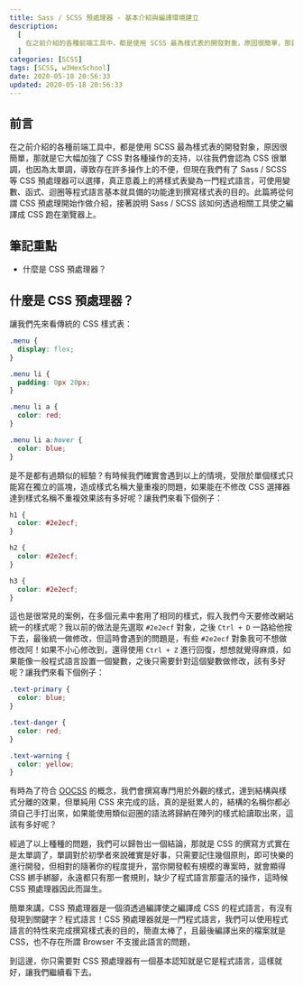 ```yaml
---
title: Sass / SCSS 預處理器 - 基本介紹與編譯環境建立
description:
  [
    在之前介紹的各種前端工具中，都是使用 SCSS 最為樣式表的開發對象，原因很簡單，那就是它大幅加強了 CSS 對各種操作的支持，以往我們會認為 CSS 很單調，也因為太單調，導致存在許多操作上的不便，但現在我們有了 Sass / SCSS 等 CSS 預處理器可以選擇，真正意義上的將樣式表變為一門程式語言，可使用變數、函式、迴圈等程式語言基本就具備的功能達到撰寫樣式表的目的。此篇將從何謂 CSS 預處理開始作做介紹，接著說明 Sass / SCSS 該如何透過相關工具使之編譯成 CSS 跑在瀏覽器上。,
  ]
categories: [SCSS]
tags: [SCSS, w3HexSchool]
date: 2020-05-18 20:56:33
updated: 2020-05-18 20:56:33
---
```


## 前言

在之前介紹的各種前端工具中，都是使用 SCSS 最為樣式表的開發對象，原因很簡單，那就是它大幅加強了 CSS 對各種操作的支持，以往我們會認為 CSS 很單調，也因為太單調，導致存在許多操作上的不便，但現在我們有了 Sass / SCSS 等 CSS 預處理器可以選擇，真正意義上的將樣式表變為一門程式語言，可使用變數、函式、迴圈等程式語言基本就具備的功能達到撰寫樣式表的目的。此篇將從何謂 CSS 預處理開始作做介紹，接著說明 Sass / SCSS 該如何透過相關工具使之編譯成 CSS 跑在瀏覽器上。

## 筆記重點

- 什麼是 CSS 預處理器？

## 什麼是 CSS 預處理器？

讓我們先來看傳統的 CSS 樣式表：

```css
.menu {
  display: flex;
}

.menu li {
  padding: 0px 20px;
}

.menu li a {
  color: red;
}

.menu li a:hover {
  color: blue;
}
```

是不是都有過類似的經驗？有時候我們確實會遇到以上的情境，受限於單個樣式只能寫在獨立的區塊，造成樣式名稱大量重複的問題，如果能在不修改 CSS 選擇器達到樣式名稱不重複效果該有多好呢？讓我們來看下個例子：

```css
h1 {
  color: #2e2ecf;
}

h2 {
  color: #2e2ecf;
}

h3 {
  color: #2e2ecf;
}
```

這也是很常見的案例，在多個元素中套用了相同的樣式，假入我們今天要修改網站統一的樣式呢？我以前的做法是先選取 `#2e2ecf` 對象，之後 `Ctrl + D` 一路給他按下去，最後統一做修改，但這時會遇到的問題是，有些 `#2e2ecf` 對象我可不想做修改阿！如果不小心修改到，還得使用 `Ctrl + Z` 進行回復，想想就覺得麻煩，如果能像一般程式語言設置一個變數，之後只需要針對這個變數做修改，該有多好呢？讓我們來看下個例子：

```css
.text-primary {
  color: blue;
}

.text-danger {
  color: red;
}

.text-warning {
  color: yellow;
}
```

有時為了符合 [OOCSS](http://oocss.org/) 的概念，我們會撰寫專門用於外觀的樣式，達到結構與樣式分離的效果，但單純用 CSS 來完成的話，真的是挺累人的，結構的名稱你都必須自己手打出來，如果能使用類似迴圈的語法將歸納在陣列的樣式給讀取出來，這該有多好呢？

經過了以上種種的問題，我們可以歸咎出一個結論，那就是 CSS 的撰寫方式實在是太單調了，單調對於初學者來說確實是好事，只需要記住幾個原則，即可快樂的進行開發，但相對的隨著你的程度提升，當你開發較有規模的專案時，就會顯得 CSS 綁手綁腳，永遠都只有那一套規則，缺少了程式語言那靈活的操作，這時候 CSS 預處理器因此而誕生。

簡單來講，CSS 預處理器是一個須透過編譯使之編譯成 CSS 的程式語言，有沒有發現到關鍵字？程式語言！CSS 預處理器就是一門程式語言，我們可以使用程式語言的特性來完成撰寫樣式表的目的，簡直太棒了，且最後編譯出來的檔案就是 CSS，也不存在所謂 Browser 不支援此語言的問題，

到這邊，你只需要對 CSS 預處理器有一個基本認知就是它是程式語言，這樣就好，讓我們繼續看下去。
